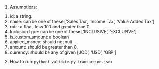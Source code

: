 1) Assumptions:
  1. id: a string.
  2. name: can be one of these [’Sales Tax’, ‘Income Tax’, ‘Value Added Tax’]
  3. rate: a float, less 100 and greater than 0.
  4. Inclusion type: can be one of these [‘INCLUSIVE’, ‘EXCLUSIVE’]
  5. is_custom_amount: a boolean
  6. applied_money:  should not null
  7. amount: should be greater than 0.
  8. currency: should be any of given [‘JOD’, ‘USD’, ‘GBP'] 

2) How to run:
  `python3 validate.py transaction.json`
